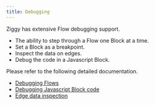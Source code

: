 ```yaml
---
title: Debugging
---
```


Ziggy has extensive Flow debugging support.

- The ability to step through a Flow one Block at a time.
- Set a Block as a breakpoint.
- Inspect the data on edges.
- Debug the code in a Javascript Block.

Please refer to the following detailed documentation.

- [Debugging Flows](user-guide/editor/Debugging.md)
- [Debugging Javascript Block code](/user-guide/block-types/core/Javascript.md#debugger)
- [Edge data inspection](/user-guide/editor/edge-inspection.md)

